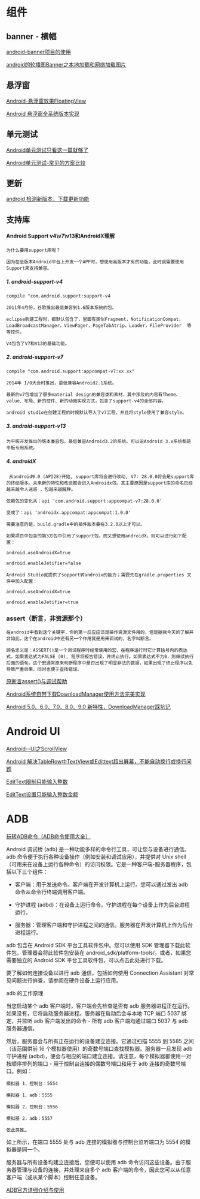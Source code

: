 # 组件

## banner - 横幅

[android-banner项目的使用](https://www.jianshu.com/p/b3d3858b1e59)

[android的轮播图Banner之本地加载和网络加载图片](https://blog.csdn.net/life_s/article/details/80610770)

## 悬浮窗

[Android-悬浮窗效果FloatingView](https://www.jianshu.com/p/579f25ae002b)

[Android 悬浮窗全系统版本实现](https://blog.csdn.net/zhuchenglin830/article/details/81812747)



## 单元测试

[Android单元测试只看这一篇就够了](https://www.jianshu.com/p/aa51a3e007e2)

[Android单元测试-常见的方案比较](https://www.jianshu.com/p/925191464389)

## 更新

[android 检测新版本，下载更新功能](https://www.jianshu.com/p/8eaffd56becf)

## 支持库

#### Android Support v4\v7\v13和AndroidX理解

    为什么要用support库呢？
    
    因为在低版本Android平台上开发一个APP时，想使用高版本才有的功能，此时就需要使用Support来支持兼容。

##### 1. android-support-v4 

    compile "com.android.support:support-v4
    
    2011年4月份，谷歌推出最低兼容到1.6版本系统的包。
    
    eclipse新建工程时，都默认包含了，里面有类似Fragment，NotificationCompat，LoadBroadcastManager，ViewPager，PageTabAtrip，Loader，FileProvider  等等控件。
    
    V4包含了V7和V13的基础功能。

##### 2. android-support-v7

    compile "com.android.support:appcompat-v7:xx.xx"
    
    2014年 I/O大会时推出，最低兼容Android2.1系统。
    
    最新的v7包增加了很多material design的兼容类和素材，其中涉及的内容有Theme、value、布局、新的控件、新的动画实现方式，包含了support-v4的全部内容。
    
    android studio在创建工程的时候默认导入了v7工程，并且将style使用了兼容style。

##### 3. android-support-v13
    
    为平板开发推出的版本兼容包，最低兼容Android3.2的系统。可以说Android 3.x系统都是平板专用系统。

##### 4. androidX 

     从android9.0 (API28)开始, support库将会进行改动, V7: 28.0.0将会是support库的终结版本。未来新的特性和改进都会进入Androidx包。其主要原因是support库的命名已经越来越令人迷惑 ，包越来越臃肿。
    
    依赖包的变化从：api 'com.android.support:appcompat-v7:28.0.0'
    
    变成了：api 'androidx.appcompat:appcompat:1.0.0'
    
    需要注意的是，build.gradle中的插件版本要在3.2.0以上才可以。
    
    如果项目中包含的第3方包中引用了support包，而又想使用androidX，则可以进行如下配置：
    
    android.useAndroidX=true
    
    android.enableJetifier=false
    
    Android Studio就提供了sopport转androix的能力；需要先在gradle.properties 文件中加入配置：
    
    android.useAndroidX=true
    
    android.enableJetifier=true


### assert（断言，非资源那个）

    在android中看到这个关键字，你的第一反应应该是操作资源文件用的，但是据我今天的了解并非如此，这个在android中还有另一个作用就是用来调试的，名字叫断言。

    顾名思义是：ASSERT()是一个调试程序时经常使用的宏，在程序运行时它计算括号内的表达式，如果表达式为FALSE (0), 程序将报告错误，并终止执行。如果表达式不为0，则继续执行后面的语句。这个宏通常原来判断程序中是否出现了明显非法的数据，如果出现了终止程序以免导致严重后果，同时也便于查找错误。

[原断言assert()与调试帮助](https://blog.csdn.net/enterprise_/article/details/82111501)


[Android系统自带下载DownloadManager使用方法完美实现](https://blog.csdn.net/qq_29428215/article/details/80570034)

[Android 5.0、6.0、7.0、8.0、9.0 新特性，DownloadManager踩坑记](https://blog.csdn.net/csdn_aiyang/article/details/85780925)

# Android UI 

[Android--UI之ScrollView](https://www.cnblogs.com/plokmju/p/android_ScrollView.html)

[Android 解决TableRow中TextView或Edittext超出屏幕，不能自动换行或换行问题](https://blog.csdn.net/fan7983377/article/details/52054333)

[EditText限制只能输入整数](https://blog.csdn.net/a872822645/article/details/51741975)

[EditText设置只能输入整数金额](https://blog.csdn.net/youjia29/article/details/78271365)

# ADB

[玩转ADB命令（ADB命令使用大全）](https://blog.csdn.net/zhonglunshun/article/details/78362439)

Android 调试桥 (adb) 是一种功能多样的命令行工具，可让您与设备进行通信。adb 命令便于执行各种设备操作（例如安装和调试应用），并提供对 Unix shell（可用来在设备上运行各种命令）的访问权限。它是一种客户端-服务器程序，包括以下三个组件：

 - 客户端：用于发送命令。客户端在开发计算机上运行。您可以通过发出 adb 命令从命令行终端调用客户端。

 - 守护进程 (adbd)：在设备上运行命令。守护进程在每个设备上作为后台进程运行。

 - 服务器：管理客户端和守护进程之间的通信。服务器在开发计算机上作为后台进程运行。

adb 包含在 Android SDK 平台工具软件包中。您可以使用 SDK 管理器下载此软件包，管理器会将此软件包安装在 android_sdk/platform-tools/。或者，如果您需要独立的 Android SDK 平台工具软件包，可以点击此处进行下载。 

要了解如何连接设备以进行 adb 通信，包括如何使用 Connection Assistant 对常见问题进行排查，请参阅在硬件设备上运行应用。

adb 的工作原理

当您启动某个 adb 客户端时，客户端会先检查是否有 adb 服务器进程正在运行。如果没有，它将启动服务器进程。服务器在启动后会与本地 TCP 端口 5037 绑定，并监听 adb 客户端发出的命令 - 所有 adb 客户端均通过端口 5037 与 adb 服务器通信。

然后，服务器会与所有正在运行的设备建立连接。它通过扫描 5555 到 5585 之间（该范围供前 16 个模拟器使用）的奇数号端口查找模拟器。服务器一旦发现 adb 守护进程 (adbd)，便会与相应的端口建立连接。请注意，每个模拟器都使用一对按顺序排列的端口 - 用于控制台连接的偶数号端口和用于 adb 连接的奇数号端口。例如：

    模拟器 1，控制台：5554

    模拟器 1，adb：5555

    模拟器 2，控制台：5556

    模拟器 2，adb：5557

    依此类推… 
如上所示，在端口 5555 处与 adb 连接的模拟器与控制台监听端口为 5554 的模拟器是同一个。

服务器与所有设备均建立连接后，您便可以使用 adb 命令访问这些设备。由于服务器管理与设备的连接，并处理来自多个 adb 客户端的命令，因此您可以从任意客户端（或从某个脚本）控制任意设备。

[ADB官方详细介绍与使用](https://developer.android.google.cn/studio/command-line/adb)
